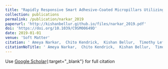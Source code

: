 ```yaml
---
title: "Rapidly Responsive Smart Adhesive-Coated Micropillars Utilizing Catechol--Boronate Complexation Chemistry"
collection: publications
permalink: /publication/narkar_2019
paperurl: 'http://kishanbellur.github.io/files/narkar_2019.pdf'
doi: 'https://doi.org/10.1039/C9SM00649D'
date: 2019-01-01
venue: 'Soft Matter'
citation: ' Ameya Narkar,  Chito Kendrick,  Kishan Bellur,  Timothy Leftwich,  Zhongtian Zhang,  Bruce P..'
citationNoTitle: ' Ameya Narkar,  Chito Kendrick,  Kishan Bellur,  Timothy Leftwich,  Zhongtian Zhang,  Bruce P.. <i>Soft Matter</i>, 2019.'
---
```

Use [Google Scholar](https://scholar.google.com/scholar?q=Rapidly+Responsive+Smart+Adhesive+Coated+Micropillars+Utilizing+Catechol++Boronate+Complexation+Chemistry){:target="_blank"} for full citation